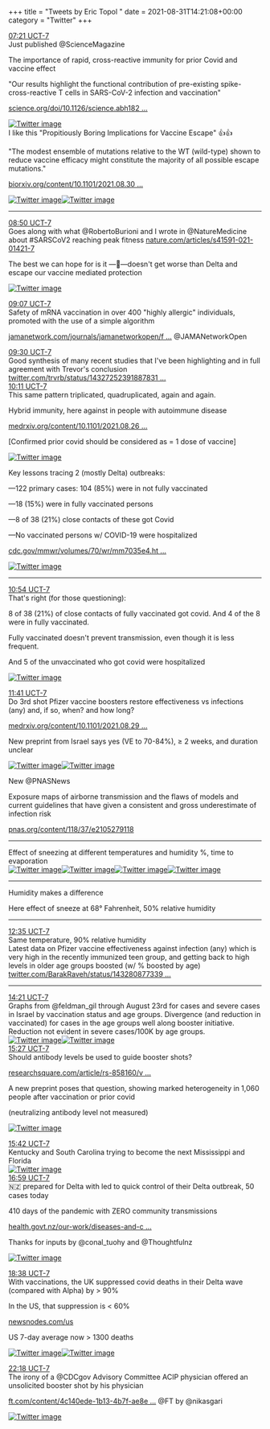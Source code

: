 +++
title = "Tweets by Eric Topol " 
date = 2021-08-31T14:21:08+00:00
category = "Twitter"
+++
<div class="tweet"> 
<div class="profile"> 
<a href="https://twitter.com/erictopol/status/1432710047444918281" target="_blank" rel="noreferer">07:21 UCT-7</a> 
</div> 
<div class="content"> 
Just published @ScienceMagazine 

The importance of rapid, cross-reactive immunity for  prior Covid and vaccine effect

"Our results highlight the functional contribution of pre-existing spike-cross-reactive T cells in SARS-CoV-2 infection and vaccination"

<a href="https://www.science.org/doi/10.1126/science.abh1823" target="_blank" rel="noreferer">science.org/doi/10.1126/science.abh182 ...</a> 
 </div> 
<a href="/twitter/erictopol/images/E-IB0__WEAwxtTT.jpg"  ><img src="/twitter/erictopol/images/E-IB0__WEAwxtTT.jpg" alt="Twitter image" ></img></a></div> 
<div class="thread"> 
<div class="thread-content"> 
I like this "Propitiously Boring Implications for Vaccine Escape" 👍👍

"The modest ensemble of mutations relative to the WT (wild-type) shown to reduce vaccine efficacy might constitute the majority of all possible escape mutations."

<a href="https://www.biorxiv.org/content/10.1101/2021.08.30.458225v1" target="_blank" rel="noreferer">biorxiv.org/content/10.1101/2021.08.30 ...</a> 
 </div> 
<a href="/twitter/erictopol/images/E-IVgUVUUAMiNtM.jpg"  ><img src="/twitter/erictopol/images/E-IVgUVUUAMiNtM.jpg" alt="Twitter image" ></img></a><a href="/twitter/erictopol/images/E-IVifsVgAItbWm.jpg"  ><img src="/twitter/erictopol/images/E-IVifsVgAItbWm.jpg" alt="Twitter image" ></img></a><hr><div class="profile"> 
<a href="https://twitter.com/erictopol/status/1432732535205687296" target="_blank" rel="noreferer">08:50 UCT-7</a> 
</div> 
<div class="content"> 
Goes along with what @RobertoBurioni and I wrote in @NatureMedicine about #SARSCoV2 reaching peak fitness <a href="https://www.nature.com/articles/s41591-021-01421-7" target="_blank" rel="noreferer">nature.com/articles/s41591-021-01421-7</a> 


The best we can hope for is it —🦠—doesn't get worse than Delta and escape our vaccine mediated protection </div> 
<a href="/twitter/erictopol/images/E-IWN_aUUAIdAhH.png"  ><img src="/twitter/erictopol/images/E-IWN_aUUAIdAhH.png" alt="Twitter image" ></img></a></div> 
<div class="tweet"> 
<div class="profile"> 
<a href="https://twitter.com/erictopol/status/1432736926348439554" target="_blank" rel="noreferer">09:07 UCT-7</a> 
</div> 
<div class="content"> 
Safety of mRNA vaccination in over 400 "highly allergic" individuals, promoted with the use of a simple algorithm

<a href="https://jamanetwork.com/journals/jamanetworkopen/fullarticle/2783626" target="_blank" rel="noreferer">jamanetwork.com/journals/jamanetworkopen/f ...</a> 
 @JAMANetworkOpen</div> 
</div> 
<div class="tweet"> 
<div class="profile"> 
<a href="https://twitter.com/erictopol/status/1432742529925988357" target="_blank" rel="noreferer">09:30 UCT-7</a> 
</div> 
<div class="content"> 
Good synthesis of many recent studies that I've been highlighting and in full agreement with Trevor's conclusion <a href="https://twitter.com/trvrb/status/1432725239188783106" target="_blank" rel="noreferer">twitter.com/trvrb/status/14327252391887831 ...</a> 
</div> 
</div> 
<div class="tweet"> 
<div class="profile"> 
<a href="https://twitter.com/erictopol/status/1432752910710960128" target="_blank" rel="noreferer">10:11 UCT-7</a> 
</div> 
<div class="content"> 
This same pattern triplicated, quadruplicated, again and again.

Hybrid immunity, here against in people with autoimmune disease

<a href="https://www.medrxiv.org/content/10.1101/2021.08.26.21258418v1" target="_blank" rel="noreferer">medrxiv.org/content/10.1101/2021.08.26 ...</a> 


[Confirmed prior covid should be considered as = 1 dose of vaccine] </div> 
<a href="/twitter/erictopol/images/E-IoWgdVcAAUzvE.jpg"  ><img src="/twitter/erictopol/images/E-IoWgdVcAAUzvE.jpg" alt="Twitter image" ></img></a></div> 
<div class="thread"> 
<div class="thread-content"> 
Key lessons tracing 2 (mostly Delta) outbreaks:

—122 primary cases: 104 (85%) were in not fully vaccinated

—18 (15%) were in fully vaccinated persons

—8 of 38 (21%) close contacts of these got Covid

—No vaccinated persons w/ COVID-19 were hospitalized

<a href="https://www.cdc.gov/mmwr/volumes/70/wr/mm7035e4.htm?s_cid=mm7035e4_w" target="_blank" rel="noreferer">cdc.gov/mmwr/volumes/70/wr/mm7035e4.ht ...</a> 
 </div> 
<a href="/twitter/erictopol/images/E-IumrxUUAMwuFh.jpg"  ><img src="/twitter/erictopol/images/E-IumrxUUAMwuFh.jpg" alt="Twitter image" ></img></a><hr><div class="profile"> 
<a href="https://twitter.com/erictopol/status/1432763743591534593" target="_blank" rel="noreferer">10:54 UCT-7</a> 
</div> 
<div class="content"> 
That's right (for those questioning):

8 of 38 (21%) of close contacts of fully vaccinated got covid. And 4 of the 8 were in fully vaccinated. 

Fully vaccinated doesn't prevent transmission, even though it is less frequent.

And 5 of the unvaccinated who got covid were hospitalized </div> 
<a href="/twitter/erictopol/images/E-Iy56wVQAIvhv9.jpg"  ><img src="/twitter/erictopol/images/E-Iy56wVQAIvhv9.jpg" alt="Twitter image" ></img></a></div> 
<div class="tweet"> 
<div class="profile"> 
<a href="https://twitter.com/erictopol/status/1432775613551505409" target="_blank" rel="noreferer">11:41 UCT-7</a> 
</div> 
<div class="content"> 
Do 3rd shot Pfizer vaccine boosters restore effectiveness vs infections (any) and, if so, when? and how long?

<a href="https://www.medrxiv.org/content/10.1101/2021.08.29.21262792v1" target="_blank" rel="noreferer">medrxiv.org/content/10.1101/2021.08.29 ...</a> 


New preprint from Israel says yes (VE to 70-84%),  ≥ 2 weeks, and duration unclear </div> 
<a href="/twitter/erictopol/images/E-I8ldQUUAAvt5b.jpg"  ><img src="/twitter/erictopol/images/E-I8ldQUUAAvt5b.jpg" alt="Twitter image" ></img></a><a href="/twitter/erictopol/images/E-I8m15UUAMh9sp.png"  ><img src="/twitter/erictopol/images/E-I8m15UUAMh9sp.png" alt="Twitter image" ></img></a></div> 
<div class="thread"> 
<div class="thread-content"> 
New @PNASNews 

Exposure maps of airborne transmission and the flaws of models and current guidelines that have given a consistent and gross underestimate of infection risk 

<a href="https://www.pnas.org/content/118/37/e2105279118" target="_blank" rel="noreferer">pnas.org/content/118/37/e2105279118</a> 
 </div> 
<hr><div class="thread-content"> 
Effect of sneezing at different temperatures and humidity %, time to evaporation </div> 
<a href="/twitter/erictopol/images/E-JGBgIUYAEjIUW.jpg"  ><img src="/twitter/erictopol/images/E-JGBgIUYAEjIUW.jpg" alt="Twitter image" ></img></a><a href="/twitter/erictopol/images/E-JGT4_VIAI4HIv.jpg"  ><img src="/twitter/erictopol/images/E-JGT4_VIAI4HIv.jpg" alt="Twitter image" ></img></a><a href="/twitter/erictopol/images/E-JGeP1VgAAU6u0.jpg"  ><img src="/twitter/erictopol/images/E-JGeP1VgAAU6u0.jpg" alt="Twitter image" ></img></a><a href="/twitter/erictopol/images/E-JGft2VIAEXHkL.jpg"  ><img src="/twitter/erictopol/images/E-JGft2VIAEXHkL.jpg" alt="Twitter image" ></img></a><hr><div class="thread-content"> 
Humidity makes a difference

Here effect of sneeze at 68° Fahrenheit, 50% relative humidity </div> 
<hr><div class="profile"> 
<a href="https://twitter.com/erictopol/status/1432789050990075904" target="_blank" rel="noreferer">12:35 UCT-7</a> 
</div> 
<div class="content"> 
Same temperature, 90% relative humidity </div> 
</div> 
<div class="thread"> 
<div class="thread-content"> 
Latest data on Pfizer vaccine effectiveness against infection (any) which is very high in the recently immunized teen group, and getting back to high levels in older age groups boosted (w/ % boosted by age) <a href="https://twitter.com/BarakRaveh/status/1432808773396074496" target="_blank" rel="noreferer">twitter.com/BarakRaveh/status/143280877339 ...</a> 
</div> 
<hr><div class="profile"> 
<a href="https://twitter.com/erictopol/status/1432815833940574209" target="_blank" rel="noreferer">14:21 UCT-7</a> 
</div> 
<div class="content"> 
Graphs from @feldman_gil through August 23rd for cases and severe cases in Israel by vaccination status and age groups. Divergence (and reduction in vaccinated) for cases in the age groups well along booster initiative. Reduction not evident in severe cases/100K by age groups. </div> 
<a href="/twitter/erictopol/images/E-JhICsVgAUtDdR.jpg"  ><img src="/twitter/erictopol/images/E-JhICsVgAUtDdR.jpg" alt="Twitter image" ></img></a><a href="/twitter/erictopol/images/E-JhKe6VcAMD_S5.jpg"  ><img src="/twitter/erictopol/images/E-JhKe6VcAMD_S5.jpg" alt="Twitter image" ></img></a></div> 
<div class="tweet"> 
<div class="profile"> 
<a href="https://twitter.com/erictopol/status/1432832547625394186" target="_blank" rel="noreferer">15:27 UCT-7</a> 
</div> 
<div class="content"> 
Should antibody levels be used to guide booster shots?

<a href="https://www.researchsquare.com/article/rs-858160/v1" target="_blank" rel="noreferer">researchsquare.com/article/rs-858160/v ...</a> 


A new preprint poses that question, showing marked heterogeneity in 1,060 people after vaccination or prior covid

(neutralizing antibody level not measured) </div> 
<a href="/twitter/erictopol/images/E-JwpGtVkAAJ5A3.jpg"  ><img src="/twitter/erictopol/images/E-JwpGtVkAAJ5A3.jpg" alt="Twitter image" ></img></a></div> 
<div class="tweet"> 
<div class="profile"> 
<a href="https://twitter.com/erictopol/status/1432836274017103881" target="_blank" rel="noreferer">15:42 UCT-7</a> 
</div> 
<div class="content"> 
Kentucky and South Carolina trying to become the next Mississippi and Florida </div> 
<a href="/twitter/erictopol/images/E-J09ECVEAA-Aa6.jpg"  ><img src="/twitter/erictopol/images/E-J09ECVEAA-Aa6.jpg" alt="Twitter image" ></img></a></div> 
<div class="tweet"> 
<div class="profile"> 
<a href="https://twitter.com/erictopol/status/1432855689987121152" target="_blank" rel="noreferer">16:59 UCT-7</a> 
</div> 
<div class="content"> 
🇳🇿 prepared for Delta with led to quick control of their Delta outbreak, 50 cases today

410 days of the pandemic with ZERO community transmissions

<a href="https://www.health.govt.nz/our-work/diseases-and-conditions/covid-19-novel-coronavirus/covid-19-data-and-statistics/covid-19-source-cases" target="_blank" rel="noreferer">health.govt.nz/our-work/diseases-and-c ...</a> 


Thanks for inputs by @conal_tuohy and @Thoughtfulnz </div> 
<a href="/twitter/erictopol/images/E-KFHhXVQAIB2Yb.jpg"  ><img src="/twitter/erictopol/images/E-KFHhXVQAIB2Yb.jpg" alt="Twitter image" ></img></a></div> 
<div class="tweet"> 
<div class="profile"> 
<a href="https://twitter.com/erictopol/status/1432880624042274822" target="_blank" rel="noreferer">18:38 UCT-7</a> 
</div> 
<div class="content"> 
With vaccinations, the UK suppressed covid deaths in their Delta wave (compared with Alpha) by &gt; 90%

In the US, that suppression is &lt; 60%

<a href="https://newsnodes.com/us" target="_blank" rel="noreferer">newsnodes.com/us</a> 


US 7-day average now &gt; 1300 deaths </div> 
<a href="/twitter/erictopol/images/E-KdO91UcAAq-Yp.jpg"  ><img src="/twitter/erictopol/images/E-KdO91UcAAq-Yp.jpg" alt="Twitter image" ></img></a><a href="/twitter/erictopol/images/E-Kcm-tUUAECLLy.jpg"  ><img src="/twitter/erictopol/images/E-Kcm-tUUAECLLy.jpg" alt="Twitter image" ></img></a></div> 
<div class="tweet"> 
<div class="profile"> 
<a href="https://twitter.com/erictopol/status/1432935856772300804" target="_blank" rel="noreferer">22:18 UCT-7</a> 
</div> 
<div class="content"> 
The irony of a @CDCgov Advisory Committee ACIP physician offered an unsolicited booster shot by his physician

<a href="https://www.ft.com/content/4c140ede-1b13-4b7f-ae8e-5a0a709b64be" target="_blank" rel="noreferer">ft.com/content/4c140ede-1b13-4b7f-ae8e ...</a> 
 @FT by @nikasgari </div> 
<a href="/twitter/erictopol/images/E-LOyUkVkAYpBmR.jpg"  ><img src="/twitter/erictopol/images/E-LOyUkVkAYpBmR.jpg" alt="Twitter image" ></img></a></div> 


